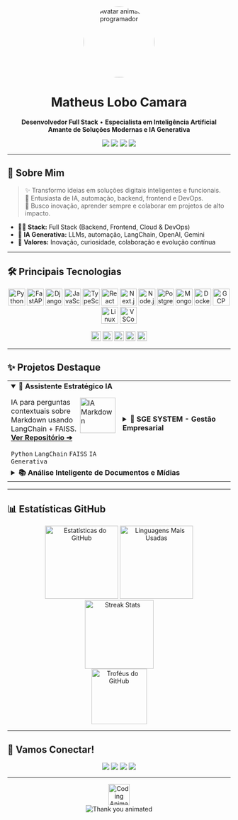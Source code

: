 <div align="center">
  <img src="https://media.giphy.com/media/qgQUggAC3Pfv687qPC/giphy.gif" width="160" alt="Avatar animado programador" style="border-radius:50%;">
</div>

<h1 align="center">Matheus Lobo Camara</h1>
<p align="center">
  <b>Desenvolvedor Full Stack</b> • <b>Especialista em Inteligência Artificial</b><br>
  <b>Amante de Soluções Modernas e IA Generativa</b>
</p>

<p align="center">
  <a href="https://www.linkedin.com/in/matheus-lobo-camara-370bb72b3/" target="_blank"><img src="https://img.shields.io/badge/LinkedIn-0A66C2?style=for-the-badge&logo=linkedin&logoColor=white"></a>
  <a href="mailto:matheusloboo2001@gmail.com"><img src="https://img.shields.io/badge/E--mail-D14836?style=for-the-badge&logo=gmail&logoColor=white"></a>
  <a href="https://wa.me/61405378120" target="_blank"><img src="https://img.shields.io/badge/WhatsApp-25D366?style=for-the-badge&logo=whatsapp&logoColor=white"></a>
  <a href="https://github.com/LoboProgrammingg" target="_blank"><img src="https://img.shields.io/badge/GitHub-171515?style=for-the-badge&logo=github&logoColor=white"></a>
</p>

---

## 👋 Sobre Mim

> ✨ Transformo ideias em soluções digitais inteligentes e funcionais.<br>
> 🚀 Entusiasta de IA, automação, backend, frontend e DevOps.<br>
> 🔗 Busco inovação, aprender sempre e colaborar em projetos de alto impacto.<br>

- 👨‍💻 <b>Stack:</b> Full Stack (Backend, Frontend, Cloud & DevOps)
- 🤖 <b>IA Generativa:</b> LLMs, automação, LangChain, OpenAI, Gemini
- 🧭 <b>Valores:</b> Inovação, curiosidade, colaboração e evolução contínua

---

## 🛠️ Principais Tecnologias

<p align="center">
  <img src="https://cdn.jsdelivr.net/gh/devicons/devicon/icons/python/python-original.svg" height="38" alt="Python"/>
  <img src="https://cdn.jsdelivr.net/gh/devicons/devicon/icons/fastapi/fastapi-original.svg" height="38" alt="FastAPI"/>
  <img src="https://cdn.jsdelivr.net/gh/devicons/devicon/icons/django/django-plain.svg" height="38" alt="Django"/>
  <img src="https://cdn.jsdelivr.net/gh/devicons/devicon/icons/javascript/javascript-original.svg" height="38" alt="JavaScript"/>
  <img src="https://cdn.jsdelivr.net/gh/devicons/devicon/icons/typescript/typescript-original.svg" height="38" alt="TypeScript"/>
  <img src="https://cdn.jsdelivr.net/gh/devicons/devicon/icons/react/react-original.svg" height="38" alt="React"/>
  <img src="https://cdn.jsdelivr.net/gh/devicons/devicon/icons/nextjs/nextjs-line.svg" height="38" alt="Next.js"/>
  <img src="https://cdn.jsdelivr.net/gh/devicons/devicon/icons/nodejs/nodejs-original.svg" height="38" alt="Node.js"/>
  <img src="https://cdn.jsdelivr.net/gh/devicons/devicon/icons/postgresql/postgresql-original.svg" height="38" alt="PostgreSQL"/>
  <img src="https://cdn.jsdelivr.net/gh/devicons/devicon/icons/mongodb/mongodb-original.svg" height="38" alt="MongoDB"/>
  <img src="https://cdn.jsdelivr.net/gh/devicons/devicon/icons/docker/docker-original.svg" height="38" alt="Docker"/>
  <img src="https://cdn.jsdelivr.net/gh/devicons/devicon/icons/googlecloud/googlecloud-original.svg" height="38" alt="GCP"/>
  <img src="https://cdn.jsdelivr.net/gh/devicons/devicon/icons/linux/linux-original.svg" height="38" alt="Linux"/>
  <img src="https://cdn.jsdelivr.net/gh/devicons/devicon/icons/vscode/vscode-original.svg" height="38" alt="VSCode"/>
</p>
<p align="center">
  <img src="https://img.shields.io/badge/LangChain-04A76B?style=flat-square&logoColor=white" height="22" alt="LangChain">
  <img src="https://img.shields.io/badge/OpenAI-412991?style=flat-square&logo=openai&logoColor=white" height="22" alt="OpenAI">
  <img src="https://img.shields.io/badge/Gemini-3C5A99?style=flat-square&logoColor=white" height="22" alt="Gemini">
  <img src="https://img.shields.io/badge/Scikit--Learn-F7931E?style=flat-square&logo=scikit-learn&logoColor=white" height="22" alt="Scikit-learn">
  <img src="https://img.shields.io/badge/Pandas-150458?style=flat-square&logo=pandas&logoColor=white" height="22" alt="Pandas">
</p>

---

## ✨ Projetos Destaque

<table>
  <tr>
    <td width="50%">
      <details open>
        <summary><strong>🤖 Assistente Estratégico IA</strong></summary>
        <img src="https://media.giphy.com/media/u2pmTWUi0MXjyrMaVj/giphy.gif" width="80" align="right" alt="IA Markdown">
        <p>IA para perguntas contextuais sobre Markdown usando LangChain + FAISS.<br>
        <a href="https://github.com/LoboProgrammingg/IA-MARKDOWN" target="_blank"><b>Ver Repositório ➔</b></a></p>
        <code>Python</code> <code>LangChain</code> <code>FAISS</code> <code>IA Generativa</code>
      </details>
    </td>
    <td width="50%">
      <details>
        <summary><strong>🏢 SGE SYSTEM - Gestão Empresarial</strong></summary>
        <img src="https://media.giphy.com/media/dxUPk0XjaCQwE/giphy.gif" width="80" align="right" alt="SGE System">
        <p>Django, DRF e IA para automação de processos empresariais.<br>
        <a href="https://github.com/LoboProgrammingg/SGE" target="_blank"><b>Ver Repositório ➔</b></a></p>
        <code>Python</code> <code>Django</code> <code>DRF</code> <code>LangChain</code> <code>PostgreSQL</code>
      </details>
    </td>
  </tr>
  <tr>
    <td colspan="2">
      <details>
        <summary><strong>📚 Análise Inteligente de Documentos e Mídias</strong></summary>
        <img src="https://media.giphy.com/media/LMt9638dO8dftAjtco/giphy.gif" width="80" align="right" alt="Análise de Documentos">
        <p>Plataforma IA para análise de PDFs, CSVs, sites, YouTube e textos.<br>
        <a href="https://github.com/LoboProgrammingg/Langchain-Site-Youtube-PDF-CSV-TXT" target="_blank"><b>Ver Repositório ➔</b></a></p>
        <code>Python</code> <code>LangChain</code> <code>Streamlit</code> <code>OpenAI API</code>
      </details>
    </td>
  </tr>
</table>

---

## 📊 Estatísticas GitHub

<p align="center">
  <img src="https://github-readme-stats.vercel.app/api?username=LoboProgrammingg&show_icons=true&theme=react&include_all_commits=true&hide_border=true" alt="Estatísticas do GitHub" height="165">
  <img src="https://github-readme-stats.vercel.app/api/top-langs/?username=LoboProgrammingg&layout=compact&langs_count=8&theme=react&hide_border=true" alt="Linguagens Mais Usadas" height="165">
  <br>
  <img src="https://github-readme-streak-stats.herokuapp.com/?user=LoboProgrammingg&theme=react&hide_border=true" alt="Streak Stats" height="155">
  <br>
  <img src="https://github-profile-trophy.vercel.app/?username=LoboProgrammingg&theme=onestar&row=1&column=7&margin-w=15&margin-h=15&no-bg=true&no-frame=true" alt="Troféus do GitHub" height="125">
</p>

---

## 🤝 Vamos Conectar!

<p align="center">
  <a href="https://www.linkedin.com/in/matheus-lobo-camara-370bb72b3/" target="_blank"><img src="https://img.shields.io/badge/LinkedIn-0A66C2?style=for-the-badge&logo=linkedin&logoColor=white"></a>
  <a href="mailto:matheusloboo2001@gmail.com"><img src="https://img.shields.io/badge/E--mail-D14836?style=for-the-badge&logo=gmail&logoColor=white"></a>
  <a href="https://wa.me/61405378120" target="_blank"><img src="https://img.shields.io/badge/WhatsApp-25D366?style=for-the-badge&logo=whatsapp&logoColor=white"></a>
  <a href="https://github.com/LoboProgrammingg" target="_blank"><img src="https://img.shields.io/badge/GitHub-171515?style=for-the-badge&logo=github&logoColor=white"></a>
</p>

---

<div align="center">
  <img src="https://media.giphy.com/media/3o7aD2saalBwwftBIY/giphy.gif" height="48" alt="Coding Animation">
</div>
<div align="center">
  <img 
    src="https://readme-typing-svg.demolab.com?font=Fira+Code&size=26&pause=1200&color=2EFE64&center=true&vCenter=true&width=1000&lines=Obrigado+por+visitar!+Explore+meus+projetos+e+conecte-se+comigo."
    alt="Thank you animated"
  />
</div>
